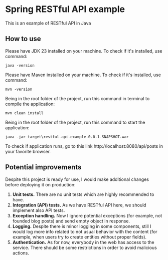 # Spring RESTful API example

This is an example of RESTful API in Java

## How to use

Please have JDK 23 installed on your machine. To check if it's installed, use command:

    java -version

Please have Maven installed on your machine. To check if it's installed, use command:

    mvn -version

Being in the root folder of the project, run this command in terminal to compile the application:

    mvn clean install

Being in the root folder of the project, run this command to start the application:

    java -jar target\restful-api-example-0.0.1-SNAPSHOT.war

To check if application runs, go to this link http://localhost:8080/api/posts in your favorite browser.

## Potential improvements

Despite this project is ready for use, I would make additional changes before deploying it on production:

1. **Unit tests.** There are no unit tests which are highly recommended to have.
2. **Integration (API) tests.** As we have RESTful API here, we should implement also API tests.
3. **Exception handling.** Now I ignore potential exceptions (for example, not founded blog posts) and send empty object
   in response.
4. **Logging.** Despite there is minor logging in some components, still I would log more info related to not usual
   behavior with the content (for example, when users try to create entities without proper fields).
5. **Authentication.** As for now, everybody in the web has access to the service. There should be some restrictions in
   order to avoid malicious actions.